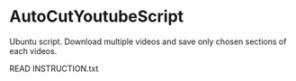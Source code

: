 # AutoCutYoutubeScript
Ubuntu script. Download multiple videos and save only chosen sections of each videos.

READ INSTRUCTION.txt
